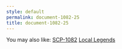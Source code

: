 ```yaml
---
style: default
permalink: document-1082-25
title: document-1082-25
---
```

You may also like:
[SCP-1082](http://scp-wiki.net/scp-1082)
[Local Legends](http://scp-wiki.net/local-legends)